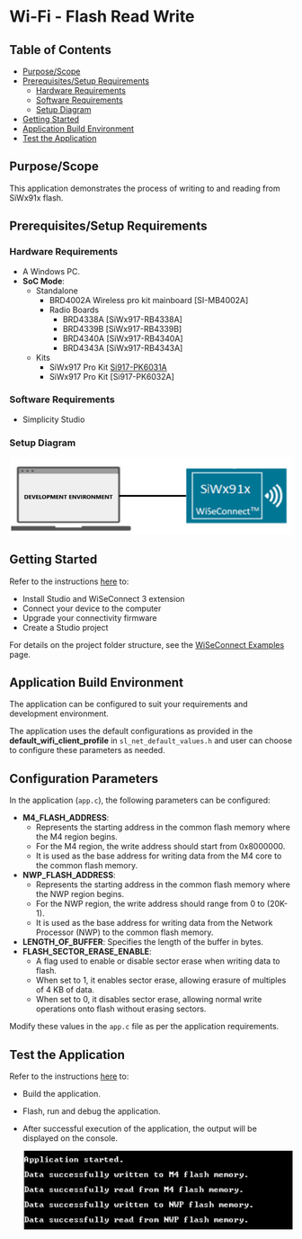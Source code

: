 # Wi-Fi - Flash Read Write

## Table of Contents

- [Purpose/Scope](#purposescope)
- [Prerequisites/Setup Requirements](#prerequisitessetup-requirements)
  - [Hardware Requirements](#hardware-requirements)
  - [Software Requirements](#software-requirements)
  - [Setup Diagram](#setup-diagram)
- [Getting Started](#getting-started)
- [Application Build Environment](#application-build-environment)
- [Test the Application](#test-the-application)
  
## Purpose/Scope

This application demonstrates the process of writing to and reading from SiWx91x flash.

## Prerequisites/Setup Requirements

### Hardware Requirements

- A Windows PC.
- **SoC Mode**:
  - Standalone
    - BRD4002A Wireless pro kit mainboard [SI-MB4002A]
    - Radio Boards 
  	  - BRD4338A [SiWx917-RB4338A]
      - BRD4339B [SiWx917-RB4339B]
  	  - BRD4340A [SiWx917-RB4340A]
  	  - BRD4343A [SiWx917-RB4343A]
  - Kits
  	- SiWx917 Pro Kit [Si917-PK6031A](https://www.silabs.com/development-tools/wireless/wi-fi/siwx917-pro-kit?tab=overview)
  	- SiWx917 Pro Kit [Si917-PK6032A]

### Software Requirements

- Simplicity Studio

### Setup Diagram

  ![Figure: Setup Diagram](resources/readme/setup_soc_ncp.png)

## Getting Started

Refer to the instructions [here](https://docs.silabs.com/wiseconnect/latest/wiseconnect-getting-started/) to:

- Install Studio and WiSeConnect 3 extension
- Connect your device to the computer
- Upgrade your connectivity firmware
- Create a Studio project

For details on the project folder structure, see the [WiSeConnect Examples](https://docs.silabs.com/wiseconnect/latest/wiseconnect-examples/#example-folder-structure) page.

## Application Build Environment

The application can be configured to suit your requirements and development environment.

The application uses the default configurations as provided in the **default_wifi_client_profile** in ``sl_net_default_values.h`` and user can choose to configure these parameters as needed.

## Configuration Parameters

In the application (`app.c`), the following parameters can be configured:

- **M4_FLASH_ADDRESS**: 
  - Represents the starting address in the common flash memory where the M4 region begins.
  - For the M4 region, the write address should start from 0x8000000.
  - It is used as the base address for writing data from the M4 core to the common flash memory.
- **NWP_FLASH_ADDRESS**:
  - Represents the starting address in the common flash memory where the NWP region begins.
  - For the NWP region, the write address should range from 0 to (20K-1).
  - It is used as the base address for writing data from the Network Processor (NWP) to the common flash memory.
- **LENGTH_OF_BUFFER**: Specifies the length of the buffer in bytes.
- **FLASH_SECTOR_ERASE_ENABLE**:
  - A flag used to enable or disable sector erase when writing data to flash.
  - When set to 1, it enables sector erase, allowing erasure of multiples of 4 KB of data.
  - When set to 0, it disables sector erase, allowing normal write operations onto flash without erasing sectors.

Modify these values in the `app.c` file as per the application requirements.

## Test the Application

Refer to the instructions [here](https://docs.silabs.com/wiseconnect/latest/wiseconnect-getting-started/) to:

- Build the application.
- Flash, run and debug the application.
- After successful execution of the application, the output will be displayed on the console.

  ![Output](resources/readme/output_prints.png)
